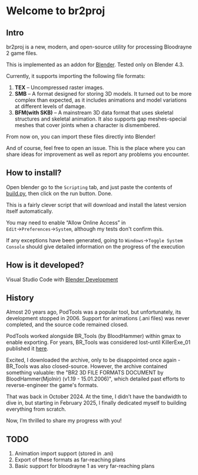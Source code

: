 # Welcome to br2proj

## Intro

br2proj is a new, modern, and open-source utility for processing Bloodrayne 2 game files.

This is implemented as an addon for [Blender](https://www.blender.org). Tested only on Blender 4.3.

Currently, it supports importing the following file formats:

1. **TEX** – Uncompressed raster images.
2. **SMB** – A format designed for storing 3D models. It turned out to be more complex than expected, as it includes animations and model variations at different levels of damage.
3. **BFM(with SKB)** – A mainstream 3D data format that uses skeletal structures and skeletal animation. It also supports gap meshes-special meshes that cover joints when a character is dismembered.

From now on, you can import these files directly into Blender!

And of course, feel free to open an issue. This is the place where you can share ideas for improvement as well as report any problems you encounter.

## How to install?
Open blender go to the `Scripting` tab, and just paste the contents of [build.py](https://github.com/PavelSharp/br2proj/blob/main/build.py), then click on the run button. Done.

This is a fairly clever script that will download and install the latest version itself automatically. 

You may need to enable “Allow Online Access” in `Edit`→`Preferences`→`System`, although my tests don't confirm this.  

If any exceptions have been generated, going to `Windows`→`Toggle System Console` should give detailed information on the progress of the execution

## How is it developed?
Visual Studio Code with [Blender Development](https://marketplace.visualstudio.com/items?itemName=JacquesLucke.blender-development)

## History
Almost 20 years ago, PodTools was a popular tool, but unfortunately, its development stopped in 2006. Support for animations (.ani files) was never completed, and the source code remained closed.

PodTools worked alongside BR_Tools (by BloodHammer) within gmax to enable exporting. For years, BR_Tools was considered lost-until KillerExe_01 published it [here](http://gamebanana.com/tools/18509).

Excited, I downloaded the archive, only to be disappointed once again - BR_Tools was also closed-source. However, the archive contained something valuable: the "BR2 3D FILE FORMATS DOCUMENT by BloodHammer(Mjolnir) (v1.19 - 15.01.2006)", which detailed past efforts to reverse-engineer the game's formats.

That was back in October 2024. At the time, I didn’t have the bandwidth to dive in, but starting in February 2025, I finally dedicated myself to building everything from scratch.

Now, I’m thrilled to share my progress with you!

## TODO
1. Animation import support (stored in .ani)
2. Export of these formats as far-reaching plans
3. Basic support for bloodrayne 1 as very far-reaching plans
